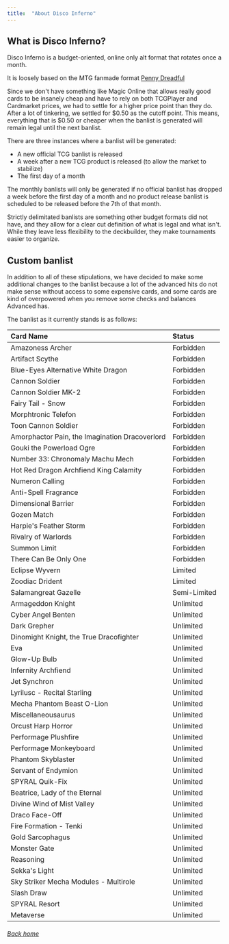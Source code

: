 ```yaml
---
title:  "About Disco Inferno"
---
```


## What is Disco Inferno?

Disco Inferno is a budget-oriented, online only alt format that rotates once a month.

It is loosely based on the MTG fanmade format [Penny Dreadful](http://www.pennydreadfulmagic.com)

Since we don't have something like Magic Online that allows really good cards to be insanely cheap and have to rely on both TCGPlayer and Cardmarket prices, we had to settle for a higher price point than they do. After a lot of tinkering, we settled for $0.50 as the cutoff point. This means, everything that is $0.50 or cheaper when the banlist is generated will remain legal until the next banlist.

There are three instances where a banlist will be generated:

* A new official TCG banlist is released
* A week after a new TCG product is released (to allow the market to stabilize)
* The first day of a month

The monthly banlists will only be generated if no official banlist has dropped a week before the first day of a month and no product release banlist is scheduled to be released before the 7th of that month.

Strictly delimitated banlists are something other budget formats did not have, and they allow for a clear cut definition of what is legal and what isn't. While they leave less flexibility to the deckbuilder, they make tournaments easier to organize.

## Custom banlist

In addition to all of these stipulations, we have decided to make some additional changes to the banlist because a lot of the advanced hits do not make sense without access to some expensive cards, and some cards are kind of overpowered when you remove some checks and balances Advanced has.

The banlist as it currently stands is as follows:

| Card Name | Status |
| :-- | :-- |
| Amazoness Archer | Forbidden |
| Artifact Scythe | Forbidden |
| Blue-Eyes Alternative White Dragon | Forbidden |
| Cannon Soldier | Forbidden |
| Cannon Soldier MK-2 | Forbidden |
| Fairy Tail - Snow | Forbidden |
| Morphtronic Telefon | Forbidden |
| Toon Cannon Soldier | Forbidden |
| Amorphactor Pain, the Imagination Dracoverlord | Forbidden |
| Gouki the Powerload Ogre | Forbidden |
| Number 33: Chronomaly Machu Mech | Forbidden |
| Hot Red Dragon Archfiend King Calamity | Forbidden |
| Numeron Calling | Forbidden |
| Anti-Spell Fragrance | Forbidden |
| Dimensional Barrier | Forbidden |
| Gozen Match | Forbidden |
| Harpie's Feather Storm | Forbidden |
| Rivalry of Warlords | Forbidden |
| Summon Limit | Forbidden |
| There Can Be Only One | Forbidden |
| Eclipse Wyvern | Limited |
| Zoodiac Drident | Limited |
| Salamangreat Gazelle | Semi-Limited |
| Armageddon Knight | Unlimited |
| Cyber Angel Benten | Unlimited |
| Dark Grepher | Unlimited |
| Dinomight Knight, the True Dracofighter | Unlimited |
| Eva | Unlimited |
| Glow-Up Bulb | Unlimited |
| Infernity Archfiend | Unlimited |
| Jet Synchron | Unlimited |
| Lyrilusc - Recital Starling | Unlimited |
| Mecha Phantom Beast O-Lion | Unlimited |
| Miscellaneousaurus | Unlimited |
| Orcust Harp Horror | Unlimited |
| Performage Plushfire | Unlimited |
| Performage Monkeyboard | Unlimited |
| Phantom Skyblaster | Unlimited |
| Servant of Endymion | Unlimited |
| SPYRAL Quik-Fix | Unlimited |
| Beatrice, Lady of the Eternal | Unlimited |
| Divine Wind of Mist Valley | Unlimited |
| Draco Face-Off | Unlimited |
| Fire Formation - Tenki | Unlimited |
| Gold Sarcophagus | Unlimited |
| Monster Gate | Unlimited |
| Reasoning | Unlimited |
| Sekka's Light | Unlimited |
| Sky Striker Mecha Modules - Multirole | Unlimited |
| Slash Draw | Unlimited |
| SPYRAL Resort | Unlimited |
| Metaverse | Unlimited |

###### [Back home](index)